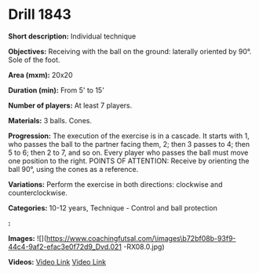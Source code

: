 # Drill 1843

**Short description:**
Individual technique

**Objectives:**
Receiving with the ball on the ground: laterally oriented by 90°. Sole of the foot.

**Area (mxm):**
20x20

**Duration (min):**
From 5' to 15'

**Number of players:**
At least 7 players.

**Materials:**
3 balls. Cones.

**Progression:**
The execution of the exercise is in a cascade. It starts with 1, who passes the ball to the partner facing them, 2; then 3 passes to 4; then 5 to 6; then 2 to 7, and so on. Every player who passes the ball must move one position to the right. POINTS OF ATTENTION: Receive by orienting the ball 90°, using the cones as a reference.

**Variations:**
Perform the exercise in both directions: clockwise and counterclockwise.

**Categories:**
10-12 years, Technique - Control and ball protection

**:**


**Images:**
![](https://www.coachingfutsal.com/\images\b72bf08b-93f9-44c4-9af2-efac3e0f72d9_Dvd.021 -RX08.0.jpg)

**Videos:**
[Video Link](https://www.youtube.com/embed/0Y1CFUMCaAU)
[Video Link](https://www.youtube.com/embed/oHuRCSmf0CQ)

